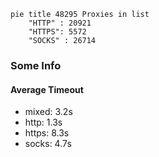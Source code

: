 
```mermaid
pie title 48295 Proxies in list
    "HTTP" : 20921
    "HTTPS": 5572
    "SOCKS" : 26714
```

### Some Info
#### Average Timeout

- mixed: 3.2s
- http: 1.3s
- https: 8.3s
- socks: 4.7s